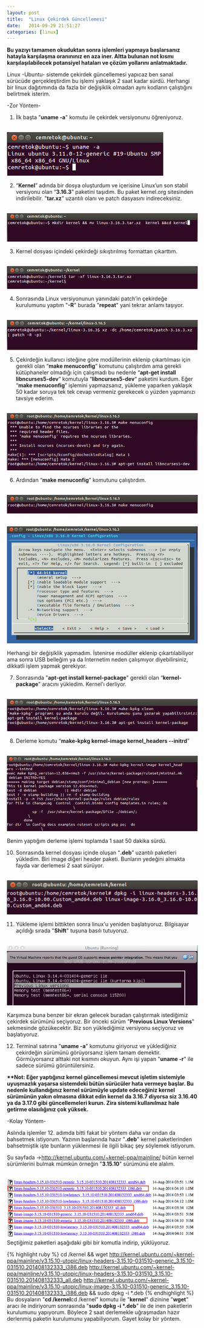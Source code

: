 ```yaml
---
layout: post
title:  "Linux Çekirdek Güncellemesi"
date:   2014-09-29 21:51:27
categories: [linux]
---
```

<b>Bu yazıyı tamamen okuduktan sonra işlemleri yapmaya başlarsanız hatayla karşılaşma oranınınız en aza iner. Altta bulunan not kısmı karşılaşılabilecek potansiyel hataları ve çözüm yollarını anlatmaktadır.</b>

Linux -Ubuntu- sistemde çekirdek güncellemesi yapıcaz ben sanal sürücüde gerçekleştirdim bu işlemi yaklaşık 2 saat kadar sürdü. Herhangi bir linux dağıtımında da fazla bir değişiklik olmadan aynı kodların çalıştığını belirtmek isterim.

-Zor Yöntem-

1) İlk başta "<b>uname -a</b>" komutu ile çekirdek versiyonunu öğreniyoruz.

<br>![Resim](/images/15-1.png)<br>

2)  “<b>Kernel</b>” adında bir dosya oluşturdum ve içerisine Linux’un son stabil versiyonu olan “<b>3.16.3</b>” paketini taşıdım. Bu paket kernel.org sitesinden indirilebilir. "<b>tar.xz</b>" uzantılı olanı ve patch dasyasını indireceksiniz.

<br>![Resim](/images/15-2.png)<br>

3) Kernel dosyası içindeki çekirdeği sıkıştırılmış formattan çıkarttım.

<br>![Resim](/images/15-3.png)<br>

4)   Sonrasında Linux versiyonunun yanındaki patch’in  çekirdeğe kurulumunu yaptım "<b>-R</b>" burada "<b>repeat</b>" yani tekrar anlamı taşıyor.

<br>![Resim](/images/15-4.png)<br>

5) Çekirdeğin kullanıcı isteğine göre modüllerinin eklenip çıkartılması için gerekli olan “<b>make menuconfig</b>” komutunu çalıştırdım ama gerekli kütüphaneler olmadığı için çalışmadı bu nedenle “<b>apt-get install libncurses5-dev</b>” komutuyla “<b>libncurses5-dev</b>“ paketini kurdum. Eğer “<b>make menuconfig</b>” işlemini yapmazsanız, yükleme yaparken yaklaşık 50 kadar soruya tek tek cevap vermeniz gerekecek o yüzden yapmanızı tavsiye ederim.

<br>![Resim](/images/15-5.png)<br>

6) Ardından “<b>make menuconfig</b>” komutunu çalıştırdım.

<br>![Resim](/images/15-6.png)<br>

<br>![Resim](/images/15-7.png)<br>

Herhangi bir değişiklik yapmadım. İstenirse modüller eklenip çıkartılabiliyor ama sonra USB belleğim ya da Internetim neden çalışmıyor diyebilirsiniz, dikkatli işlem yapmak gerekiyor.

7) Sonrasında "<b>apt-get install kernel-package</b>" gerekli olan “<b>kernel-package</b>” aracını yükledim. Kernel'ı derliyor.

<br>![Resim](/images/15-8.png)<br>

8) Derleme komutu “<b>make-kpkg kernel-image kernel_headers --initrd</b>”

<br>![Resim](/images/15-9.png)<br>



Benim yaptığım derleme işlemi toplamda 1 saat 50 dakika sürdü.

10) Sonrasında  kernel dosyası içinde oluşan “<b>.deb</b>” uzantılı paketleri yükledim. Biri image diğeri header paketi. Bunların yedeğini almakta fayda var derlemesi 2 saat sürüyor.

<br>![Resim](/images/15-10.png)<br>

11) Yükleme işlemi bittikten sonra linux'u yeniden başlatıyoruz. Bilgisayar açıldığı sırada "<b>Shift</b>" tuşuna basılı tutuyoruz.

<br>![Resim](/images/15-11.png)<br>

Karşımıza buna benzer bir ekran gelecek buradan çalıştırmak istediğimiz çekirdek sürümünü seçiyoruz. Bir önceki sürüm "<b>Previous Linux Versions</b>" sekmesinde gözükecektir. Biz son yüklediğimiz versiyonu seçiyoruz ve başlatıyoruz.

12) Terminal satırına "<b>uname -a</b>" komutunu giriyoruz ve yüklediğiniz çekirdeğin sürümünü görüyorsanız işlem tamam demektir. Görmüyorsanız alttaki not kısmını okuyun. Aynı işi yapan "<b>uname -r</b>" ile sadece sürümü görüntülersiniz.

<b>**Not: Eğer yaptığınız kernel güncellemesi mevcut işletim sistemiyle uyuşmazlık yaşarsa sistemdeki bütün sürücüler hata vermeye başlar.  Bu nedenle kullandığınız kernel sürümüyle update edeceğiniz kernel sürümünün yakın olmasına dikkat edin kernel da 3.16.7 diyorsa siz 3.16.40 ya da 3.17.0 gibi güncellemeleri kurun. Zira sistemi kullanılmaz hale getirme olasılığınız çok yüksek.</b>

-Kolay Yöntem-

Aslında işlemler 12. adımda bitti fakat bir yöntem daha var ondan da bahsetmek istiyorum. Yazının başlarında hazır "<b>.deb</b>" kernel paketlerinden bahsetmiştik işte bunların yüklenmesi ile ilgili bikaç şey söylemek istiyorum.

Şu sayfada ->http://kernel.ubuntu.com/~kernel-ppa/mainline/ bütün kernel sürümlerini bulmak mümkün örneğin "<b>3.15.10</b>" sürümünü ele alalım.

<br>![Resim](/images/15-12.png)<br>
Seçtiğimiz paketleri aşağıdaki gibi bir komutla indirip, yüklüyoruz.


{% highlight ruby %}
cd /kernel && wget http://kernel.ubuntu.com/~kernel-ppa/mainline/v3.15.10-utopic/linux-headers-3.15.10-031510-generic_3.15.10-031510.201408132333_i386.deb http://kernel.ubuntu.com/~kernel-ppa/mainline/v3.15.10-utopic/linux-headers-3.15.10-031510_3.15.10-031510.201408132333_all.deb http://kernel.ubuntu.com/~kernel-ppa/mainline/v3.15.10-utopic/linux-image-3.15.10-031510-generic_3.15.10-031510.201408132333_i386.deb && sudo dpkg -i *.deb
{% endhighlight %}
Bu dosyaların "<b>cd /kernel</b>cd /kernel" komutu ile "<b>kernel</b>" dizinine "<b>wget</b>" aracı ile indiriyorum sonrasında "<b>sudo dpkg -i *.deb</b>" ile de inen paketlerin kurulumunu yapıyorum. Böylece 2 saat derlemekle uğraşmadan hazır derlenmiş paketin kurulumunu yapabiliyorum. Gayet kolay bir yöntem.